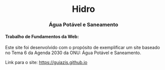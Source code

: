<h1 align="center">
    Hidro
</h1>
<h3 align="center">
    Água Potável e Saneamento
</h3>

#### Trabalho de Fundamentos da Web:

Este site foi desenvolvido com o propósito de exemplificar um site baseado no Tema 6 da Agenda 2030 da ONU: Água Potável e Saneamento.

Link para o site: https://guiazis.github.io